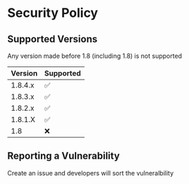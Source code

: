 # Security Policy

## Supported Versions

Any version made before 1.8 (including 1.8) is not supported

| Version | Supported          |
| ------- | ------------------ |
| 1.8.4.x   | :white_check_mark: |
| 1.8.3.x   | :white_check_mark: |
| 1.8.2.x   | :white_check_mark: |
| 1.8.1.X   | :white_check_mark: |
| 1.8   | :x:                |

## Reporting a Vulnerability

Create an issue and developers will sort the vulneralbility
